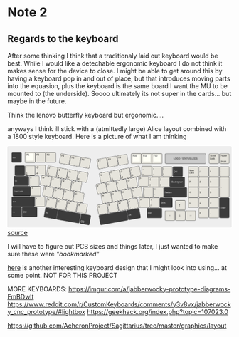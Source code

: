 # Note 2

## Regards to the keyboard

After some thinking I think that a traditionaly laid out keyboard would be best. While I would like a detechable ergonomic keyboard I do not think it makes sense for the device to close. I might be able to get around this by having a keyboard pop in and out of place, but that introduces moving parts into the equasion, plus the keyboard is the same board I want the MU to be mounted to (the underside). Soooo ultimately its not super in the cards... but maybe in the future.

Think the lenovo butterfly keyboard but ergonomic....


anyways I think ill stick with a (atmittedly large) Alice layout combined with a 1800 style keyboard. Here is a picture of what I am thinking

![17-99 layout](./Images_relating/fullalice.png)
[source](https://geekhack.org/index.php?topic=106373.0)

I will have to figure out PCB sizes and things later, I just wanted to make sure these were *"bookmarked"*

[here](https://www.reddit.com/r/ErgoMechKeyboards/comments/1huhzf9/molekula_keyboard_framework/) is another interesting keyboard design that I might look into using... at some point. NOT FOR THIS PROJECT


MORE KEYBOARDS: 
https://imgur.com/a/jabberwocky-prototype-diagrams-FmBDwlt
https://www.reddit.com/r/CustomKeyboards/comments/y3v8vx/jabberwocky_cnc_prototype/#lightbox
https://geekhack.org/index.php?topic=107023.0


https://github.com/AcheronProject/Sagittarius/tree/master/graphics/layout
